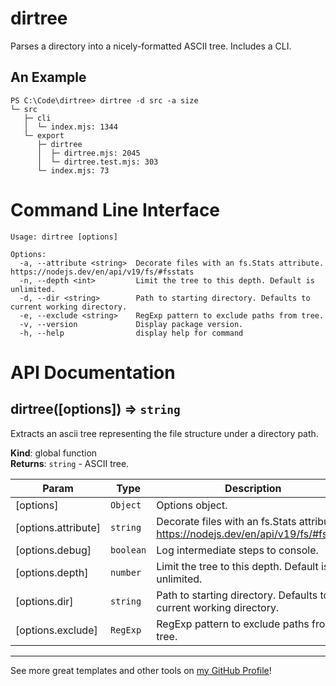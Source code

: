 # dirtree

Parses a directory into a nicely-formatted ASCII tree. Includes a CLI.

## An Example

```text
PS C:\Code\dirtree> dirtree -d src -a size
└─ src
   ├─ cli
   │  └─ index.mjs: 1344
   └─ export
      ├─ dirtree
      │  ├─ dirtree.mjs: 2045
      │  └─ dirtree.test.mjs: 303
      └─ index.mjs: 73
```

# Command Line Interface

```text
Usage: dirtree [options]

Options:
  -a, --attribute <string>  Decorate files with an fs.Stats attribute. https://nodejs.dev/en/api/v19/fs/#fsstats
  -n, --depth <int>         Limit the tree to this depth. Default is unlimited.
  -d, --dir <string>        Path to starting directory. Defaults to current working directory.
  -e, --exclude <string>    RegExp pattern to exclude paths from tree.
  -v, --version             Display package version.
  -h, --help                display help for command
```

# API Documentation

<a name="dirtree"></a>

## dirtree([options]) ⇒ <code>string</code>
Extracts an ascii tree representing the file structure under a directory path.

**Kind**: global function  
**Returns**: <code>string</code> - ASCII tree.  

| Param | Type | Description |
| --- | --- | --- |
| [options] | <code>Object</code> | Options object. |
| [options.attribute] | <code>string</code> | Decorate files with an fs.Stats attribute. https://nodejs.dev/en/api/v19/fs/#fsstats |
| [options.debug] | <code>boolean</code> | Log intermediate steps to console. |
| [options.depth] | <code>number</code> | Limit the tree to this depth. Default is unlimited. |
| [options.dir] | <code>string</code> | Path to starting directory. Defaults to current working directory. |
| [options.exclude] | <code>RegExp</code> | RegExp pattern to exclude paths from tree. |


---

See more great templates and other tools on
[my GitHub Profile](https://github.com/karmaniverous)!
